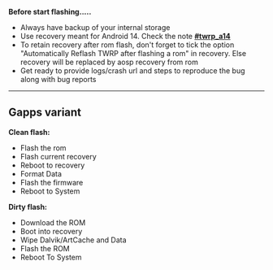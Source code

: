 **Before start flashing.....**

- Always have backup of your internal storage
- Use recovery meant for Android 14. Check the note [**#twrp_a14**](https://t.me/matrixxalioth)
- To retain recovery after rom flash, don't forget to tick the option "Automatically Reflash TWRP after flashing a rom" in recovery. Else recovery will be replaced by aosp recovery from rom
- Get ready to provide logs/crash url and steps to reproduce the bug along with bug reports

----

## Gapps variant

**Clean flash:**
- Flash the rom 
- Flash current recovery
- Reboot to recovery 
- Format Data
- Flash the firmware
- Reboot to System

**Dirty flash:**
- Download the ROM
- Boot into recovery
- Wipe Dalvik/ArtCache and Data
- Flash the ROM
- Reboot To System

